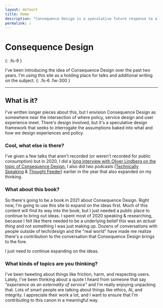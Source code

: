 ```yaml
---
layout: default
title: Home
description: "Consequence Design is a speculative future response to a post-service design world."
permalink: /
---
```


# Consequence Design
{: .fs-9 }

I've been introducing the idea of Consequence Design over the past two years. I'm using this site as a holding place for talks and additional writing on the subject.
{: .fs-6 .fw-300 }

<!-- [Get started now](#getting-started){: .btn .btn-primary .fs-5 .mb-4 .mb-md-0 .mr-2 } [View it on GitHub](https://github.com/pmarsceill/just-the-docs){: .btn .fs-5 .mb-4 .mb-md-0 } -->

---

## What is it?
I've written longer pieces about this, but I envision Consequence Design as somewhere near the intersection of where policy, service design and user experience meet. There's design involved, but it's a speculative design framework that seeks to interrogate the assumptions baked into what and *how* we design experiences and policy.

### Cool, what else is there?
I've given a few talks that aren't recorded (or weren't recorded for public consumption) but in 2020, I did a <a href="https://www.editorx.com/shaping-design/article/ron-bronson-interview-consequence-design">long interview with Oliver Lindberg on the topic of Consequence Design.</a> I also did two podcasts (<a href="https://www.youtube.com/watch?v=L9hbuPpEFb4">Technically Speaking</a> & <a href="https://thoughtfeederpod.com/podcast/service-design-and-consequences/">Thought Feeder</a>) earlier in the year that also expanded on my thinking. 

### What about this book?
So there's going to be a book in 2021 about Consequence Design. Right now, I'm going to use this site to expand on the ideas first. Much of this content will find its way into the book, but I just needed a public place to continue to bring out ideas. I spent most of 2020 speaking & researching, because I felt like there needed to be a underlying belief this was an *actual thing* and not something I was just making up. Dozens of conversations with people outside of tech/design and the "real world" have made me realize there's a contribution to the conversation that Consequence Design brings to the fore.

I just need to continue expanding on the ideas. 

### What kinds of topics are you thinking?
I've been tweeting about things like friction, harm, and respecting users. Lately, I've been thinking about a quote I heard from someone that say  *"experience as an externality of service"* and I'm really enjoying unpacking that. Lots of smart people are talking about things like ethics, AI, and integrity. I appreciate their work a lot, and I want to ensure that I'm contributing to this canon in a meaningful way. 


<!--
### Quick start: Use as a GitHub Pages remote theme

1. Add Just the Docs to your Jekyll site's `_config.yml` as a [remote theme](https://blog.github.com/2017-11-29-use-any-theme-with-github-pages/)
```yaml
remote_theme: pmarsceill/just-the-docs
```
<small>You must have GitHub Pages enabled on your repo, one or more Markdown files, and a `_config.yml` file. [See an example repository](https://github.com/pmarsceill/jtd-remote)</small>

### Local installation: Use the gem-based theme

1. Install the Ruby Gem
```bash
$ gem install just-the-docs
```
```yaml
# .. or add it to your your Jekyll site’s Gemfile
gem "just-the-docs"
```
2. Add Just the Docs to your Jekyll site’s `_config.yml`
```yaml
theme: "just-the-docs"
```
3. _Optional:_ Initialize search data (creates `search-data.json`)
```bash
$ bundle exec just-the-docs rake search:init
```
3. Run you local Jekyll server
```bash
$ jekyll serve
```
```bash
# .. or if you're using a Gemfile (bundler)
$ bundle exec jekyll serve
```
4. Point your web browser to [http://localhost:4000](http://localhost:4000)

If you're hosting your site on GitHub Pages, [set up GitHub Pages and Jekyll locally](https://help.github.com/en/articles/setting-up-your-github-pages-site-locally-with-jekyll) so that you can more easily work in your development environment.

### Configure Just the Docs

- See configuration options

---

## About the project

Just the Docs is &copy; 2017-2019 by [Patrick Marsceill](http://patrickmarsceill.com).

### License

Just the Docs is distributed by an [MIT license](https://github.com/pmarsceill/just-the-docs/tree/master/LICENSE.txt).
-->